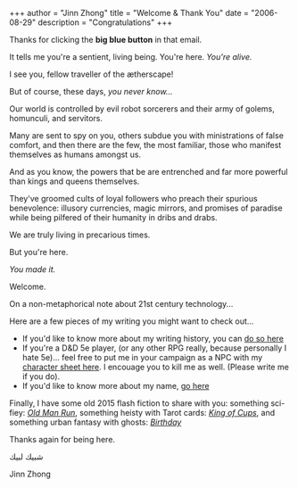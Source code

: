 +++
author = "Jinn Zhong"
title = "Welcome & Thank You"
date = "2006-08-29"
description = "Congratulations"
+++

Thanks for clicking the **big blue button** in that email. 

It tells me you're a sentient, living being. You're here. _You're alive._

I see you, fellow traveller of the ætherscape!

But of course, these days, _you never know..._

Our world is controlled by evil robot sorcerers and their army of golems, homunculi, and servitors. 

Many are sent to spy on you, others subdue you with ministrations of false comfort, and then there are the few, the most familiar, those who manifest themselves as humans amongst us. 

And as you know, the powers that be are entrenched and far more powerful than kings and queens themselves. 

They've groomed cults of loyal followers who preach their spurious benevolence: illusory currencies, magic mirrors, and promises of paradise while being pilfered of their humanity in dribs and drabs.

We are truly living in precarious times. 

But you're here. 

_You made it._

Welcome.

On a non-metaphorical note about 21st century technology...

Here are a few pieces of my writing you might want to check out...

* If you'd like to know more about my writing history, you can [do so here](https://journal.jinnzhong.com/when-i-first-wanted-to-write-sci-fi/)
* If you're a D&D 5e player, (or any other RPG really, because personally I hate 5e)... feel free to put me in your campaign as a NPC with my [character sheet here](https://journal.jinnzhong.com/jinn-zhong-5e/). I encouage you to kill me as well. (Please write me if you do).
* If you'd like to know more about my name, [go here](https://journal.jinnzhong.com/my-name/)

Finally, I have some old 2015 flash fiction to share with you: something sci-fiey: [_Old Man Run_](https://journal.jinnzhong.com/gfp-005-old-man-run/), something heisty with Tarot cards: [_King of Cups_](https://journal.jinnzhong.com/gfp-017-the-king-of-cups/), and something urban fantasy with ghosts: [_Birthday_](https://journal.jinnzhong.com/gfp-007-birthday/)

Thanks again for being here.

شبيك لبيك

Jinn Zhong

